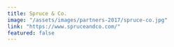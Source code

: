 ```yaml
---
title: Spruce & Co.
image: "/assets/images/partners-2017/spruce-co.jpg"
link: "https://www.spruceandco.com/"
featured: false
---
```

